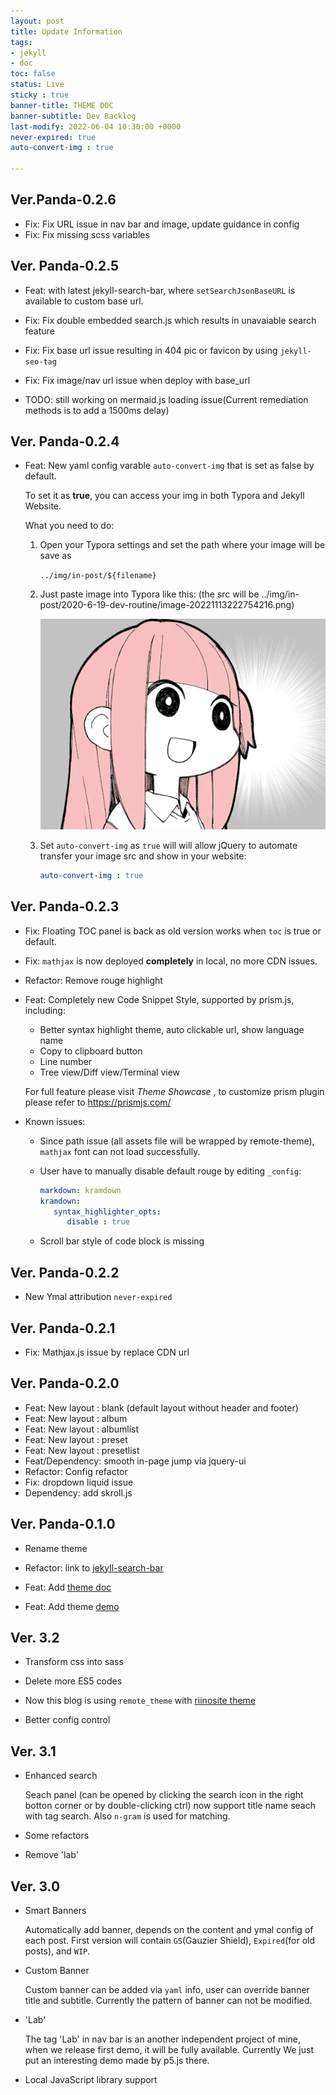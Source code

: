 ```yaml
---
layout: post
title: Update Information
tags: 
- jekyll 
- doc
toc: false
status: Live
sticky : true
banner-title: THEME DOC
banner-subtitle: Dev Backlog
last-modify: 2022-06-04 10:30:00 +0000
never-expired: true
auto-convert-img : true

---
```


## Ver.Panda-0.2.6

- Fix: Fix URL issue in nav bar and image, update guidance in config
- Fix: Fix missing scss variables

## Ver. Panda-0.2.5

- Feat: with latest jekyll-search-bar, where `setSearchJsonBaseURL` is available to custom base url.

- Fix: Fix double embedded search.js which results in unavaiable search feature

- Fix: Fix base url issue resulting in 404 pic or favicon by using `jekyll-seo-tag`

- Fix: Fix image/nav url issue when deploy with base_url

- TODO: still working on mermaid.js loading issue(Current remediation methods is to add a 1500ms delay)

## Ver. Panda-0.2.4

- Feat: New yaml config varable `auto-convert-img` that is set as false by default.

  To set it as **true**, you can access your img in both Typora and Jekyll Website.

  What you need to do:

  1. Open your Typora settings and set the path where your image will be save as  

     `../img/in-post/${filename}`
  
  2. Just paste image into Typora like this: (the src will be ../img/in-post/2020-6-19-dev-routine/image-20221113222754216.png)
  
     ![image-20221113222754216](../img/in-post/2020-6-19-dev-routine/image-20221113222754216.png)
  
  3. Set `auto-convert-img` as `true` will will allow jQuery to automate transfer your image src and show in your website:
  
     ```yaml
     auto-convert-img : true
     ```
  
     

## Ver. Panda-0.2.3

 - Fix: Floating TOC panel is back as old version works when `toc` is true or default.

 - Fix: `mathjax` is now deployed **completely** in local, no more CDN issues.

 - Refactor: Remove rouge highlight

 - Feat: Completely new Code Snippet Style, supported by prism.js, including:

   - Better syntax highlight theme, auto clickable url, show language name
   - Copy to clipboard button
   - Line number
   - Tree view/Diff view/Terminal view

   For full feature please visit *Theme Showcase* , to customize prism plugin please refer to https://prismjs.com/
   
- Known issues:

  - Since path issue (all assets file will be wrapped by remote-theme), `mathjax` font can not load successfully.
  
  - User have to manually disable default rouge by editing `_config`:
  
    ```yml
    markdown: kramdown
    kramdown:
       syntax_highlighter_opts:
          disable : true
    ```
  
  - Scroll bar style of code block is missing
  
   


## Ver. Panda-0.2.2 


 - New Ymal attribution `never-expired`

## Ver. Panda-0.2.1

 - Fix: Mathjax.js issue by replace CDN url



## Ver. Panda-0.2.0 

- Feat: New layout : blank (default layout without header and footer)
- Feat: New layout : album
- Feat: New layout : albumlist
- Feat: New layout : preset
- Feat: New layout : presetlist
- Feat/Dependency: smooth in-page jump via jquery-ui 
- Refactor: Config refactor
- Fix: dropdown liquid issue
- Dependency:  add skroll.js

## Ver. Panda-0.1.0

- Rename theme

- Refactor:  link to [jekyll-search-bar](https://github.com/sorphwer/jekyll-theme-panda)

- Feat: Add [theme doc](https://github.com/sorphwer/jekyll-theme-panda)

- Feat: Add theme [demo](https://riino.site/jekyll-theme-panda/)

## Ver. 3.2

- Transform css into sass

- Delete more ES5 codes

- Now this blog is using `remote_theme` with [riinosite theme](https://github.com/sorphwer/jekyll-theme-panda)

- Better config control



## Ver. 3.1

-  Enhanced search 
   
   Seach panel (can be opened by clicking the search icon in the right botton corner or by double-clicking ctrl) now support title name seach with tag search. Also `n-gram` is used for matching.

-  Some refactors

-  Remove 'lab'

## Ver. 3.0

-  Smart Banners

    Automatically add banner, depends on the content and ymal config of each post. First version will contain `GS`(Gauzier Shield), `Expired`(for old posts), and `WIP`.

-  Custom Banner

    Custom banner can be added via `yaml` info, user can override banner title and subtitle. Currently the pattern of banner can not be modified.

-  'Lab'

    The tag 'Lab' in nav bar is an another independent project of mine, when we release first demo, it will be fully available. Currently We just put an interesting demo made by p5.js there.

-  Local JavaScript library support

